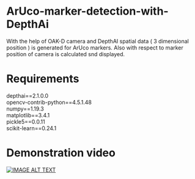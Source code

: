 # ArUco-marker-detection-with-DepthAi
With the help of OAK-D camera and DepthAI spatial data ( 3 dimensional position ) is generated for ArUco markers. Also with respect to marker position of camera is calculated snd displayed.


# Requirements
depthai==2.1.0.0</br>
opencv-contrib-python==4.5.1.48</br>
numpy==1.19.3</br>
matplotlib==3.4.1</br>
pickle5==0.0.11</br>
scikit-learn==0.24.1

# Demonstration video
[![IMAGE ALT TEXT](http://img.youtube.com/vi/BxVpa7z-XyY/0.jpg)](https://www.youtube.com/watch?v=BxVpa7z-XyY "ArUco markers detection | OpenCV | DepthAI (OAK-D)")
